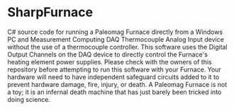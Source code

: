 # SharpFurnace
C# source code for running a Paleomag Furnace directly from a Windows PC and Measurement Computing DAQ Thermocouple Analog Input device without the use of a thermocouple controller.  This software uses the Digital Output Channels on the DAQ device to directly control the Furnace's heating element power supplies. Please check with the owners of this repository before attempting to run this software with your Furnace. Your hardware will need to have independent safeguard circuits added to it to prevent hardware damage, fire, injury, or death. A Paleomag Furnace is not a toy; it is an infernal death machine that has just barely been tricked into doing science.
